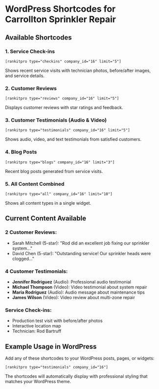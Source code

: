 # WordPress Shortcodes for Carrollton Sprinkler Repair

## Available Shortcodes

### 1. Service Check-ins
```
[rankitpro type="checkins" company_id="16" limit="5"]
```
Shows recent service visits with technician photos, before/after images, and service details.

### 2. Customer Reviews  
```
[rankitpro type="reviews" company_id="16" limit="5"]
```
Displays customer reviews with star ratings and feedback.

### 3. Customer Testimonials (Audio & Video)
```
[rankitpro type="testimonials" company_id="16" limit="5"]
```
Shows audio, video, and text testimonials from satisfied customers.

### 4. Blog Posts
```
[rankitpro type="blogs" company_id="16" limit="3"]
```
Recent blog posts generated from service visits.

### 5. All Content Combined
```
[rankitpro type="all" company_id="16" limit="10"]
```
Shows all content types in a single widget.

## Current Content Available

### 2 Customer Reviews:
- Sarah Mitchell (5-star): "Rod did an excellent job fixing our sprinkler system..."
- David Chen (5-star): "Outstanding service! Our sprinkler heads were clogged..."

### 4 Customer Testimonials:
- **Jennifer Rodriguez** (Audio): Professional audio testimonial
- **Michael Thompson** (Video): Video testimonial about system repair
- **Maria Rodriguez** (Audio): Audio message about maintenance tips
- **James Wilson** (Video): Video review about multi-zone repair

### Service Check-ins:
- Production test visit with before/after photos
- Interactive location map
- Technician: Rod Bartruff

## Example Usage in WordPress

Add any of these shortcodes to your WordPress posts, pages, or widgets:

```
[rankitpro type="testimonials" company_id="16"]
```

The shortcodes will automatically display with professional styling that matches your WordPress theme.